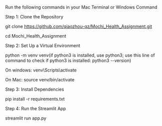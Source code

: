 Run the following commands in your Mac Terminal or Windows Command

Step 1: Clone the Repository

git clone https://github.com/qiaozhou-qz/Mochi_Health_Assignment.git

cd Mochi_Health_Assignment

Step 2: Set Up a Virtual Environment 

python -m venv venv(if python3 is installed, use python3; use this line of command to check if python3 is installed: python3 --version)

On windows: venv\Scripts\activate

On Mac: source venv/bin/activate

Step 3: Install Dependencies

pip install -r requirements.txt

Step 4: Run the Streamlit App

streamlit run app.py
